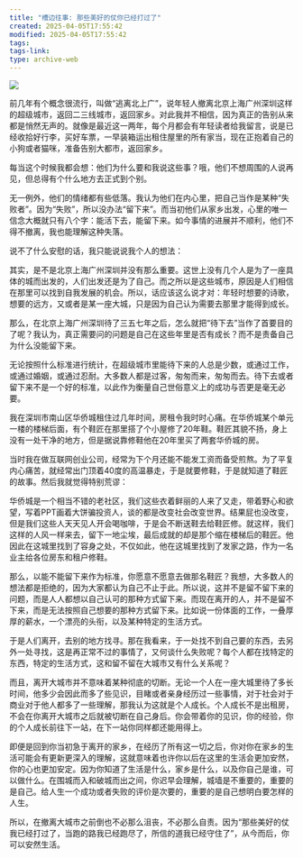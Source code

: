 ```yaml
---
title: "槽边往事: 那些美好的仗你已经打过了"
created: 2025-04-05T17:55:42
modified: 2025-04-05T17:55:42
tags:
tags-link:
type: archive-web
---
```

[![](https://blogger.googleusercontent.com/img/b/R29vZ2xl/AVvXsEjHCzTKJq13C8rpO2-l17V-_FECl0AJJdUcPGKDWySD1scPy0XmcMc1UlJ1ELUTFOK-a3JldVGGYM1kCjBA-7uNzKcU0foCi3seFizcG9OYNZBmlmuccP3nyVxpxURw3fK6C_ULs3_jrq1AGEkCfly2AnK0Nf_2YuW9B-ZDAXNUPzx-6JvgT24_Gxae/w546-h250/KALOSmeow_woman_with_a_scared_look_menace_coming_omnious_windy__b9a48c12-0b15-4bc1-8431-a99400988f6c-gigapixel-art-scale-2_00x.jpeg)](https://blogger.googleusercontent.com/img/b/R29vZ2xl/AVvXsEjHCzTKJq13C8rpO2-l17V-%5FFECl0AJJdUcPGKDWySD1scPy0XmcMc1UlJ1ELUTFOK-a3JldVGGYM1kCjBA-7uNzKcU0foCi3seFizcG9OYNZBmlmuccP3nyVxpxURw3fK6C%5FULs3%5Fjrq1AGEkCfly2AnK0Nf%5F2YuW9B-ZDAXNUPzx-6JvgT24%5FGxae/s3360/KALOSmeow%5Fwoman%5Fwith%5Fa%5Fscared%5Flook%5Fmenace%5Fcoming%5Fomnious%5Fwindy%5F%5Fb9a48c12-0b15-4bc1-8431-a99400988f6c-gigapixel-art-scale-2%5F00x.jpeg)

前几年有个概念很流行，叫做“逃离北上广”，说年轻人撤离北京上海广州深圳这样的超级城市，返回二三线城市，返回家乡。对此我并不相信，因为真正的告别从来都是悄然无声的。就像是最近这一两年，每个月都会有年轻读者给我留言，说是已经收拾好行李，买好车票，一早装箱运出租住屋里的所有家当，现在正抱着自己的小狗或者猫咪，准备告别大都市，返回家乡。

每当这个时候我都会想：他们为什么要和我说这些事？哦，他们不想周围的人说再见，但总得有个什么地方去正式到个别。

无一例外，他们的情绪都有些低落。我认为他们在内心里，把自己当作是某种“失败者”。因为“失败”，所以没办法“留下来”。而当初他们从家乡出发，心里的唯一信念大概就只有八个字：能活下去，能留下来。如今事情的进展并不顺利，他们不得不撤离，我也能理解这种失落。

说不了什么安慰的话，我只能说说我个人的想法：

其实，是不是北京上海广州深圳并没有那么重要。这世上没有几个人是为了一座具体的城而出发的，人们出发还是为了自己。而之所以是这些城市，原因是人们相信在那里可以找到自我发展的机会。所以，话应该这么说才对：年轻时想要的诗歌，想要的远方，又或者是某一座大城，只是因为自己认为需要去那里才能得到成长。

那么，在北京上海广州深圳待了三五七年之后，怎么就把“待下去”当作了首要目的了呢？我认为，真正需要问的问题是自己在这些年里是否有成长？而不是责备自己为什么没能留下来。

无论按照什么标准进行统计，在超级城市里能待下来的人总是少数，或通过工作，或通过婚姻，或通过忍耐。大多数人都是过客，匆匆而来，匆匆而去。待下去或者留下来不是一个好的标准，以此作为衡量自己世俗意义上的成功与否更是毫无必要。

我在深圳市南山区华侨城租住过几年时间，房租令我时时心痛。在华侨城某个单元一楼的楼梯后面，有个鞋匠在那里搭了个小屋修了20年鞋。鞋匠其貌不扬，身上没有一处干净的地方，但是据说靠修鞋他在20年里买了两套华侨城的房。

当时我在做互联网创业公司，经常为下个月还能不能发工资而备受煎熬。为了平复内心痛苦，就经常出门顶着40度的高温暴走，于是就要修鞋，于是就知道了鞋匠的故事。然后我就觉得特别荒谬：

华侨城是一个相当不错的老社区，我们这些衣着鲜丽的人来了又走，带着野心和欲望，写着PPT画着大饼骗投资人，谈的都是改变社会改变世界。结果屁也没改变，但是我们这些人天天见人开会喝咖啡，于是会不断送鞋去给鞋匠修。就这样，我们这样的人风一样来去，留下一地尘埃，最后成就的却是那个缩在楼梯后的鞋匠。他因此在这城里找到了容身之处，不仅如此，他在这城里找到了发家之路，作为一名业主给各位房东和租户修鞋。

那么，以能不能留下来作为标准，你愿意不愿意去做那名鞋匠？我想，大多数人的想法都是拒绝的，因为大家都认为自己不止于此。所以说，这并不是留不留下来的问题，而是人人都想以自己认可的那种方式留下来。而现在离开的人，并不是留不下来，而是无法按照自己想要的那种方式留下来。比如说一份体面的工作，一叠厚厚的薪水，一个漂亮的头衔，以及某种特定的生活方式。

于是人们离开，去别的地方找寻。那在我看来，于一处找不到自己要的东西，去另外一处寻找，这是再正常不过的事情了，又何谈什么失败呢？每个人都在找特定的东西，特定的生活方式，这和留不留在大城市又有什么关系呢？

而且，离开大城市并不意味着某种彻底的切断。无论一个人在一座大城里待了多长时间，他多少会因此而多了些见识，目睹或者亲身经历过一些事情，对于社会对于商业对于他人都多了一些理解，那我认为这就是个人成长。个人成长不是出租房，不会在你离开大城市之后就被切断在自己身后。你会带着你的见识，你的经验，你的个人成长前往下一站，在下一站你同样都还能用得上。

即便是回到你当初急于离开的家乡，在经历了所有这一切之后，你对你在家乡的生活可能会有更新更深入的理解，这就意味着也许你以后在这里的生活会更加安然，你的心也更加安定。因为你知道了生活是什么，家乡是什么，以及你自己是谁，可以做什么。在围城而入和破城而出之间，你迟早会理解，城墙是不重要的，重要的是自己。给人生一个成功或者失败的评价是次要的，重要的是自己想明白要怎样的人生。

所以，在撤离大城市之前倒也不必那么沮丧，不必那么自责。因为“那些美好的仗我已经打过了，当跑的路我已经跑尽了，所信的道我已经守住了”，从今而后，你可以安然生活。